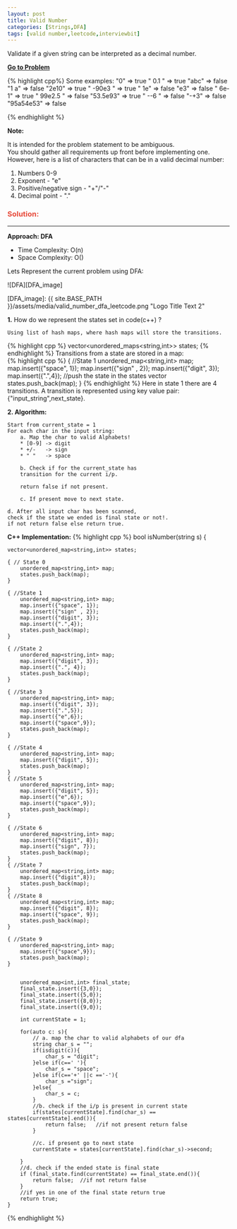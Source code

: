 ```yaml
---
layout: post
title: Valid Number
categories: [Strings,DFA]
tags: [valid number,leetcode,interviewbit]
---
```


Validate if a given string can be interpreted as a decimal number.

**[Go to Problem](https://leetcode.com/problems/valid-number/)**


{% highlight  cpp%}
Some examples:
"0" => true
" 0.1 " => true
"abc" => false
"1 a" => false
"2e10" => true
" -90e3   " => true
" 1e" => false
"e3" => false
" 6e-1" => true
" 99e2.5 " => false
"53.5e93" => true
" --6 " => false
"-+3" => false
"95a54e53" => false

{% endhighlight %}


__Note:__ 

It is intended for the problem statement to be ambiguous.<br/>
You should gather all requirements up front before implementing one.<br/> 
However, here is a list of characters that can be in a valid decimal number:

1. Numbers 0-9
1. Exponent - "e"
1. Positive/negative sign - "+"/"-"
1. Decimal point - "."

### <span style="color:#e74c3c">Solution:</span>
---
__Approach: DFA__
* Time Complexity:  O(n)
* Space Complexity: O()

Lets Represent the current problem using DFA:
 
![DFA][DFA_image]

[DFA_image]: {{ site.BASE_PATH }}/assets/media/valid_number_dfa_leetcode.png "Logo Title Text 2"

__1.__ How do we represent the states set in code(c++) ?

    Using list of hash maps, where hash maps will store the transitions.
{% highlight cpp %}
vector<unordered_maps<string,int>> states;
{% endhighlight %}
    Transitions from a state are stored in a map:   
{% highlight cpp %}
{ //State 1
    unordered_map<string,int> map;
    map.insert({"space", 1});
    map.insert({"sign" , 2});
    map.insert({"digit", 3});
    map.insert({".",4});
    //push the state in the states vector
    states.push_back(map);
}
{% endhighlight %}
    Here in state 1 there are 4 transitions.
    A transition is represented using key value pair:
    {"input_string",next_state}. 

__2. Algorithm:__

    Start from current_state = 1
    For each char in the input string:
        a. Map the char to valid Alphabets!
        * [0-9] -> digit
        * +/-   -> sign
        * " "   -> space
        
        b. Check if for the current_state has
        transition for the current i/p.
        
        return false if not present.

        c. If present move to next state.
    
    d. After all input char has been scanned,
    check if the state we ended is final state or not!.
    if not return false else return true.

__C++ Implementation:__
{% highlight cpp %}
bool isNumber(string s) {
    
    vector<unordered_map<string,int>> states;
    
    { // State 0
        unordered_map<string,int> map;
        states.push_back(map);
    }
    
    { //State 1
        unordered_map<string,int> map;
        map.insert({"space", 1});
        map.insert({"sign" , 2});
        map.insert({"digit", 3});
        map.insert({".",4});
        states.push_back(map);
    }
    
    { //State 2
        unordered_map<string,int> map;
        map.insert({"digit", 3});
        map.insert({".", 4});
        states.push_back(map);
    }
    
    { //State 3
        unordered_map<string,int> map;
        map.insert({"digit", 3});
        map.insert({".",5});
        map.insert({"e",6});
        map.insert({"space",9});
        states.push_back(map);
    }
    
    { //State 4
        unordered_map<string,int> map;
        map.insert({"digit", 5});
        states.push_back(map);
    }
    { //State 5
        unordered_map<string,int> map;
        map.insert({"digit", 5});
        map.insert({"e",6});
        map.insert({"space",9});
        states.push_back(map);
    }
    
    { //State 6
        unordered_map<string,int> map;
        map.insert({"digit", 8});
        map.insert({"sign", 7});
        states.push_back(map);
    }
    { //State 7
        unordered_map<string,int> map;
        map.insert({"digit",8});
        states.push_back(map);
    }
    { //State 8
        unordered_map<string,int> map;
        map.insert({"digit", 8});
        map.insert({"space", 9});
        states.push_back(map);
    }
    
    { //State 9
        unordered_map<string,int> map;
        map.insert({"space",9});
        states.push_back(map);
    }
        
        
        unordered_map<int,int> final_state;
        final_state.insert({3,0});
        final_state.insert({5,0});
        final_state.insert({8,0});
        final_state.insert({9,0});
        
        int currentState = 1;

        for(auto c: s){
            // a. map the char to valid alphabets of our dfa
            string char_s = "";
            if(isdigit(c)){
                char_s = "digit";
            }else if(c==' '){
                char_s = "space";
            }else if(c=='+' ||c =='-'){
                char_s ="sign";
            }else{
                char_s = c;
            }
            //b. check if the i/p is present in current state
            if(states[currentState].find(char_s) == states[currentState].end()){
                return false;   //if not present return false
            }

            //c. if present go to next state
            currentState = states[currentState].find(char_s)->second;
            
        }
        //d. check if the ended state is final state
        if (final_state.find(currentState) == final_state.end()){
            return false;  //if not return false
        }
        //if yes in one of the final state return true 
        return true;
    }
{% endhighlight %}